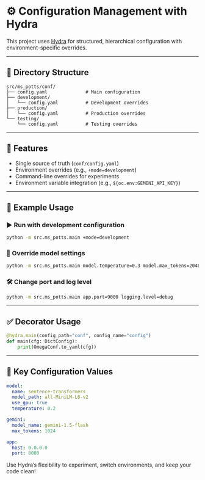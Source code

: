 # ⚙️ Configuration Management with Hydra

This project uses [Hydra](https://hydra.cc) for structured, hierarchical configuration with environment-specific overrides.

---

## 📂 Directory Structure

```
src/ms_potts/conf/
├── config.yaml              # Main configuration
├── development/
│   └── config.yaml          # Development overrides
├── production/
│   └── config.yaml          # Production overrides
└── testing/
    └── config.yaml          # Testing overrides
```

---

## 🧠 Features

- Single source of truth (`conf/config.yaml`)
- Environment overrides (e.g., `+mode=development`)
- Command-line overrides for experiments
- Environment variable integration (e.g., `${oc.env:GEMINI_API_KEY}`)

---

## 🧪 Example Usage

### ▶️ Run with development configuration

```bash
python -m src.ms_potts.main +mode=development
```

### 🎯 Override model settings

```bash
python -m src.ms_potts.main model.temperature=0.3 model.max_tokens=2048
```

### 🛠 Change port and log level

```bash
python -m src.ms_potts.main app.port=9000 logging.level=debug
```

---

## ✅ Decorator Usage

```python
@hydra.main(config_path="conf", config_name="config")
def main(cfg: DictConfig):
    print(OmegaConf.to_yaml(cfg))
```

---

## 📘 Key Configuration Values

```yaml
model:
  name: sentence-transformers
  model_path: all-MiniLM-L6-v2
  use_gpu: true
  temperature: 0.2

gemini:
  model_name: gemini-1.5-flash
  max_tokens: 1024

app:
  host: 0.0.0.0
  port: 8080
```

Use Hydra’s flexibility to experiment, switch environments, and keep your code clean!
